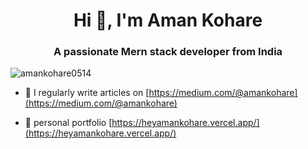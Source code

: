 <div align="center">
</div>   
<h1 align="center">Hi 👋, I'm Aman Kohare</h1>
<h3 align="center">A passionate Mern stack developer from India</h3>

<p align="left"> <img src="https://komarev.com/ghpvc/?username=amankohare0514&label=Profile%20views&color=0e75b6&style=flat" alt="amankohare0514" /> </p>

- 📝 I regularly write articles on [https://medium.com/@amankohare](https://medium.com/@amankohare)

- 📄 personal portfolio [https://heyamankohare.vercel.app/](https://heyamankohare.vercel.app/)



